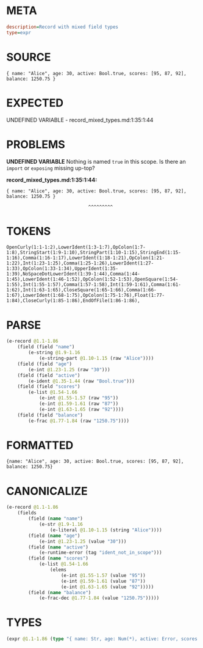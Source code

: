 # META
~~~ini
description=Record with mixed field types
type=expr
~~~
# SOURCE
~~~roc
{ name: "Alice", age: 30, active: Bool.true, scores: [95, 87, 92], balance: 1250.75 }
~~~
# EXPECTED
UNDEFINED VARIABLE - record_mixed_types.md:1:35:1:44
# PROBLEMS
**UNDEFINED VARIABLE**
Nothing is named `true` in this scope.
Is there an `import` or `exposing` missing up-top?

**record_mixed_types.md:1:35:1:44:**
```roc
{ name: "Alice", age: 30, active: Bool.true, scores: [95, 87, 92], balance: 1250.75 }
```
                                  ^^^^^^^^^


# TOKENS
~~~zig
OpenCurly(1:1-1:2),LowerIdent(1:3-1:7),OpColon(1:7-1:8),StringStart(1:9-1:10),StringPart(1:10-1:15),StringEnd(1:15-1:16),Comma(1:16-1:17),LowerIdent(1:18-1:21),OpColon(1:21-1:22),Int(1:23-1:25),Comma(1:25-1:26),LowerIdent(1:27-1:33),OpColon(1:33-1:34),UpperIdent(1:35-1:39),NoSpaceDotLowerIdent(1:39-1:44),Comma(1:44-1:45),LowerIdent(1:46-1:52),OpColon(1:52-1:53),OpenSquare(1:54-1:55),Int(1:55-1:57),Comma(1:57-1:58),Int(1:59-1:61),Comma(1:61-1:62),Int(1:63-1:65),CloseSquare(1:65-1:66),Comma(1:66-1:67),LowerIdent(1:68-1:75),OpColon(1:75-1:76),Float(1:77-1:84),CloseCurly(1:85-1:86),EndOfFile(1:86-1:86),
~~~
# PARSE
~~~clojure
(e-record @1.1-1.86
	(field (field "name")
		(e-string @1.9-1.16
			(e-string-part @1.10-1.15 (raw "Alice"))))
	(field (field "age")
		(e-int @1.23-1.25 (raw "30")))
	(field (field "active")
		(e-ident @1.35-1.44 (raw "Bool.true")))
	(field (field "scores")
		(e-list @1.54-1.66
			(e-int @1.55-1.57 (raw "95"))
			(e-int @1.59-1.61 (raw "87"))
			(e-int @1.63-1.65 (raw "92"))))
	(field (field "balance")
		(e-frac @1.77-1.84 (raw "1250.75"))))
~~~
# FORMATTED
~~~roc
{name: "Alice", age: 30, active: Bool.true, scores: [95, 87, 92], balance: 1250.75}
~~~
# CANONICALIZE
~~~clojure
(e-record @1.1-1.86
	(fields
		(field (name "name")
			(e-str @1.9-1.16
				(e-literal @1.10-1.15 (string "Alice"))))
		(field (name "age")
			(e-int @1.23-1.25 (value "30")))
		(field (name "active")
			(e-runtime-error (tag "ident_not_in_scope")))
		(field (name "scores")
			(e-list @1.54-1.66
				(elems
					(e-int @1.55-1.57 (value "95"))
					(e-int @1.59-1.61 (value "87"))
					(e-int @1.63-1.65 (value "92")))))
		(field (name "balance")
			(e-frac-dec @1.77-1.84 (value "1250.75")))))
~~~
# TYPES
~~~clojure
(expr @1.1-1.86 (type "{ name: Str, age: Num(*), active: Error, scores: List(Num(*)), balance: Frac(*) }"))
~~~
